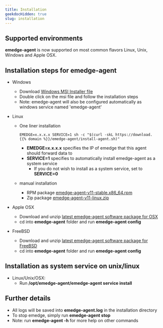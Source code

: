 ```yaml
---
title: Installation
geekdocHidden: true
slug: installation
---
```

## Supported environments
**emedge-agent** is now supported on most common flavors Linux, Unix, Windows and Apple OSX.

## Installation steps for emedge-agent
  - Windows
    - Download <a href="https://download.{{% domain %}}/emedge-agent/emedge-agent-v11.msi" target="_blank">Windows MSI Installer file</a>
    - Double click on the msi file and follow the installation steps
    - Note: emedge-agent will also be configured automatically as windows service named 'emedge-agent'

  - Linux
    - One liner installation

          EMEDGE=x.x.x.x SERVICE=1 sh -c "$(curl -skL https://download.{{% domain %}}/emedge-agent/install-agent.sh)"
      * **EMEDGE=x.x.x.x** specifies the IP of emedge that this agent should forward data to
      * **SERVICE=1** specifies to automatically install emedge-agent as a system service
        * If you do not wish to install as a system service, set to **SERVICE=0**

    - manual installation
      - RPM package <a href="https://download.{{% domain %}}/emedge-agent/emedge-agent-v11-stable.x86_64.rpm" target="_blank">emedge-agent-v11-stable.x86_64.rpm</a>
      - Zip package <a href="https://download.{{% domain %}}/emedge-agent/emedge-agent-v11-linux.zip" target="_blank">emedge-agent-v11-linux.zip</a>

  - Apple OSX
    - Download and unzip <a href="https://download.{{% domain %}}/emedge-agent/emedge-agent-v11-osx.zip" target="_blank">latest emedge-agent software package for OSX</a>
    - cd into **emedge-agent** folder and run **emedge-agent config**

  - FreeBSD
    - Download and unzip <a href="https://download.{{% domain %}}/emedge-agent/emedge-agent-v11-freebsd.zip" target="_blank">latest emedge-agent software package for FreeBSD</a>
    - cd into **emedge-agent** folder and run **emedge-agent config**

## Installation as system service on unix/linux
  - Linux/Unix/OSX:
    - Run **/opt/emedge-agent/emedge-agent service install**

## Further details
  - All logs will be saved into **emedge-agent.log** in the installation directory
  - To stop emedge, simply run **emedge-agent stop**
  - Note: run **emedge-agent -h** for more help on other commands

